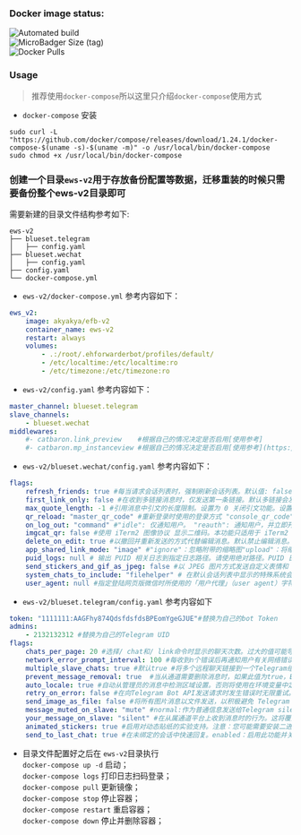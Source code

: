 ### Docker image status:
![Automated build](https://img.shields.io/docker/cloud/build/akyakya/efb-v2?label=&style=flat-square)   
![MicroBadger Size (tag)](https://img.shields.io/microbadger/image-size/akyakya/efb-v2?&style=flat-square)   
![Docker Pulls](https://img.shields.io/docker/pulls/akyakya/efb-v2?&style=flat-square)
### Usage
> 推荐使用`docker-compose`所以这里只介绍`docker-compose`使用方式

- `docker-compose` 安装
```
sudo curl -L "https://github.com/docker/compose/releases/download/1.24.1/docker-compose-$(uname -s)-$(uname -m)" -o /usr/local/bin/docker-compose
sudo chmod +x /usr/local/bin/docker-compose
```
### 创建一个目录`ews-v2`用于存放备份配置等数据，迁移重装的时候只需要备份整个ews-v2目录即可
需要新建的目录文件结构参考如下:
```
ews-v2
├── blueset.telegram
│   ├── config.yaml
├── blueset.wechat
│   ├── config.yaml
├── config.yaml
└── docker-compose.yml
```
- `ews-v2/docker-compose.yml` 参考内容如下：
```yaml
ews_v2:
    image: akyakya/efb-v2
    container_name: ews-v2
    restart: always
    volumes:
        - .:/root/.ehforwarderbot/profiles/default/
        - /etc/localtime:/etc/localtime:ro
        - /etc/timezone:/etc/timezone:ro
```
- `ews-v2/config.yaml` 参考内容如下：
```yaml
master_channel: blueset.telegram
slave_channels:
    - blueset.wechat
middlewares:
    #- catbaron.link_preview    #根据自己的情况决定是否启用[使用参考]
    #- catbaron.mp_instanceview #根据自己的情况决定是否启用[使用参考](https://github.com/catbaron0/efb-mp-instanceview-middleware#enable)
```
- `ews-v2/blueset.wechat/config.yaml` 参考内容如下：
```yaml
flags:
    refresh_friends: true #每当请求会话列表时，强制刷新会话列表。默认值: false
    first_link_only: false #在收到多链接消息时，仅发送第一条链接。默认多链接会发送多条消息。默认值: false
    max_quote_length: -1 #引用消息中引文的长度限制。设置为 0 关闭引文功能。设置为 -1 则对引文长度不做限制。默认值: -1
    qr_reload: "master_qr_code" #重新登录时使用的登录方式 "console_qr_code": 将二维码和提示输出到系统标准输出（stdout）。默认"master_qr_code": 将二维码和提示发送到主端。 注意登录时二维码会频繁刷新，请注意二维码可能会导致刷屏.
    on_log_out: "command" #"idle": 仅通知用户。 "reauth": 通知用户，并立即开始重新登录。默认"command": 通知用户，并等待用户启动重新登录过程。
    imgcat_qr: false #使用 iTerm2 图像协议 显示二维码。本功能只适用于 iTerm2 用户。默认false
    delete_on_edit: true #以撤回并重新发送的方式代替编辑消息。默认禁止编辑消息。默认false
    app_shared_link_mode: "image" #"ignore"：忽略附带的缩略图"upload"：将缩略图上传到公开图床（https://sm.ms），并在日志中输出图片的删除链接.默认"image"：将消息以图片形式发送（不推荐）
    puid_logs: null # 输出 PUID 相关日志到指定日志路径。请使用绝对路径。PUID 日志可能会根据会话数量和消息吞吐量而占用大量存储空间。默认null
    send_stickers_and_gif_as_jpeg: false #以 JPEG 图片方式发送自定义表情和 GIF，用于临时绕过微信网页版的自定义表情限制。默认false
    system_chats_to_include: "filehelper" # 在默认会话列表中显示的特殊系统会话。其内容仅能为 默认 filehelper（文件传输助手）、fmessage（朋友推荐消息）、newsapp（腾讯新闻）、weixin（微信团队）其中零到四个选项。
    user_agent: null #指定登陆网页版微信时所使用的「用户代理」（user agent）字符串。不指定则使用 itchat 提供的默认值。 默认null
```

- `ews-v2/blueset.telegram/config.yaml` 参考内容如下
```yaml
token: "1111111:AAGFhy874QdsfdsfdsBPEomYgeGJUE"#替换为自己的bot Token
admins:
    - 2132132312 #替换为自己的Telegram UID 
flags:
    chats_per_page: 20 #选择/ chat和/ link命令时显示的聊天次数。过大的值可能导致这些命令的故障
    network_error_prompt_interval: 100 #每收到n个错误后再通知用户有关网络错误的信息。 设置为0可禁用它
    multiple_slave_chats: true #默认true #将多个远程聊天链接到一个Telegram组。使用未关联的聊天功能发送和回复。禁用以远程聊天和电报组一对一链接。
    prevent_message_removal: true  #当从通道需要删除消息时，如果此值为true，EFB将忽略该请求。
    auto_locale: true #自动从管理员的消息中检测区域设置。否则将使用在环境变量中定义的区域设置。
    retry_on_error: false #在向Telegram Bot API发送请求时发生错误时无限重试。请注意，这可能会导致重复的消息传递，因为Telegram Bot API的响应不可靠，并且可能无法反映实际结果
    send_image_as_file: false #将所有图片消息以文件发送，以积极避免 Telegram 对于图片的压缩。
    message_muted_on_slave: "mute" #normal:作为普通信息发送给Telegram silent:发送给Telegram作为正常消息，但没有通知声音 mute:不要发送给Telegram
    your_message_on_slave: "silent" #在从属通道平台上收到消息时的行为。这将覆盖message_muted_on_slave中的设置。
    animated_stickers: true #启用对动态贴纸的实验支持。注意：您可能需要安装二进制依赖 ``libcairo`` 才能启用此功能。
    send_to_last_chat: true #在未绑定的会话中快速回复。enabled：启用此功能并关闭警告。warn：启用该功能，并在自动发送至不同收件人时发出警告。disabled：禁用此功能。
```
- 目录文件配置好之后在 `ews-v2`目录执行  
 `docker-compose up -d` 启动；  
 `docker-compose logs` 打印日志扫码登录；  
 `docker-compose pull` 更新镜像；  
 `docker-compose stop` 停止容器；  
 `docker-compose restart` 重启容器；  
 `docker-compose down` 停止并删除容器；  
